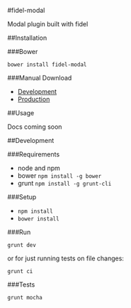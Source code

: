 #fidel-modal

Modal plugin built with fidel

##Installation

###Bower

`bower install fidel-modal`

###Manual Download

- [Development]()
- [Production]()

##Usage

Docs coming soon

##Development

###Requirements

- node and npm
- bower `npm install -g bower`
- grunt `npm install -g grunt-cli`

###Setup

- `npm install`
- `bower install`

###Run

`grunt dev`

or for just running tests on file changes:

`grunt ci`

###Tests

`grunt mocha`
